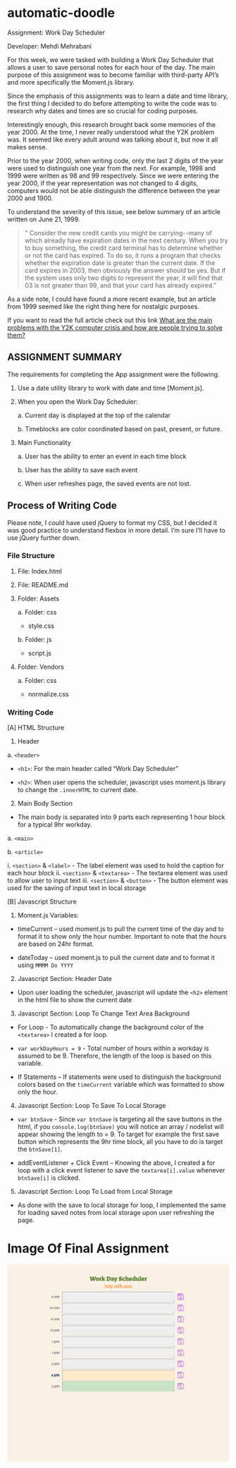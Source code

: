 # automatic-doodle

Assignment: Work Day Scheduler

Developer: Mehdi Mehrabani

For this week, we were tasked with building a Work Day Scheduler that allows a user to save personal notes for each hour of the day. The main purpose of this assignment was to become familiar with third-party API’s and more specifically the Moment.js library.

Since the emphasis of this assignments was to learn a date and time library, the first thing I decided to do before attempting to write the code was to research why dates and times are so crucial for coding purposes.

Interestingly enough, this research brought back some memories of the year 2000. At the time, I never really understood what the Y2K problem was. It seemed like every adult around was talking about it, but now it all makes sense.

Prior to the year 2000, when writing code, only the last 2 digits of the year were used to distinguish one year from the next. For example, 1998 and 1999 were written as 98 and 99 respectively. Since we were entering the year 2000, if the year representation was not changed to 4 digits, computers would not be able distinguish the difference between the year 2000 and 1900.

To understand the severity of this issue, see below summary of an article written on June 21, 1999.

> " Consider the new credit cards you might be carrying--many of which already have expiration dates in the next century. When you try to buy something, the credit card terminal has to determine whether or not the card has expired. To do so, it runs a program that checks whether the expiration date is greater than the current date. If the card expires in 2003, then obviously the answer should be yes. But if the system uses only two digits to represent the year, it will find that 03 is not greater than 99, and that your card has already expired."

As a side note, I could have found a more recent example, but an article from 1999 seemed like the right thing here for nostalgic purposes.

If you want to read the full article check out this link [What are the main problems with the Y2K computer crisis and how are people trying to solve them?](https://www.scientificamerican.com/article/what-are-the-main-problem/)

## ASSIGNMENT SUMMARY

The requirements for completing the App assignment were the following.

1. Use a date utility library to work with date and time [Moment.js].

2. When you open the Work Day Scheduler:

   a. Current day is displayed at the top of the calendar

   b. Timeblocks are color coordinated based on past, present, or future.

3. Main Functionality

   a. User has the ability to enter an event in each time block

   b. User has the ability to save each event

   c. When user refreshes page, the saved events are not lost.

## Process of Writing Code

Please note, I could have used jQuery to format my CSS, but I decided it was good practice to understand flexbox in more detail. I’m sure I’ll have to use jQuery further down.

### File Structure

1. File: Index.html
2. File: README.md
3. Folder: Assets

   a. Folder: css

   - style.css

   b. Folder: js

   - script.js

4. Folder: Vendors

   a. Folder: css

   - normalize.css

### Writing Code

[A] HTML Structure

1. Header

a. `<header>`

- `<h1>`: For the main header called “Work Day Scheduler”

- `<h2>`: When user opens the scheduler, javascript uses moment.js library to change the `.innerHTML` to current date.

2. Main Body Section

- The main body is separated into 9 parts each representing 1 hour block for a typical 9hr workday.

a. `<main>`

b. `<article>`

i. `<section>` & `<label>` - The label element was used to hold the caption for each hour block
ii. `<section>` & `<textarea>` - The textarea element was used to allow user to input text
iii. `<section>` & `<button>` - The button element was used for the saving of input text in local storage

[B] Javascript Structure

1. Moment.js Variables:

- timeCurrent – used moment.js to pull the current time of the day and to format it to show only the hour number. Important to note that the hours are based on 24hr format.

- dateToday – used moment.js to pull the current date and to format it using `MMMM Do YYYY`

2. Javascript Section: Header Date

- Upon user loading the scheduler, javascript will update the `<h2>` element in the html file to show the current date

3. Javascript Section: Loop To Change Text Area Background

- For Loop - To automatically change the background color of the `<textarea>` I created a for loop.

- `var workDayHours = 9` - Total number of hours within a workday is assumed to be 9. Therefore, the length of the loop is based on this variable.

- If Statements – If statements were used to distinguish the background colors based on the `timeCurrent` variable which was formatted to show only the hour.

4. Javascript Section: Loop To Save To Local Storage

- `var btnSave` - Since `var btnSave` is targeting all the save buttons in the html, if you `console.log(btnSave)` you will notice an array / nodelist will appear showing the length to = 9. To target for example the first save button which represents the 9hr time block, all you have to do is target the `btnSave[1]`.

- addEventListener + Click Event – Knowing the above, I created a for loop with a click event listener to save the `textarea[i].value` whenever `btnSave[i]` is clicked.

5. Javascript Section: Loop To Load from Local Storage

- As done with the save to local storage for loop, I implemented the same for loading saved notes from local storage upon user refreshing the page.

# Image Of Final Assignment

![alt text](./assets/img/automatic-doodle-updated.png)
